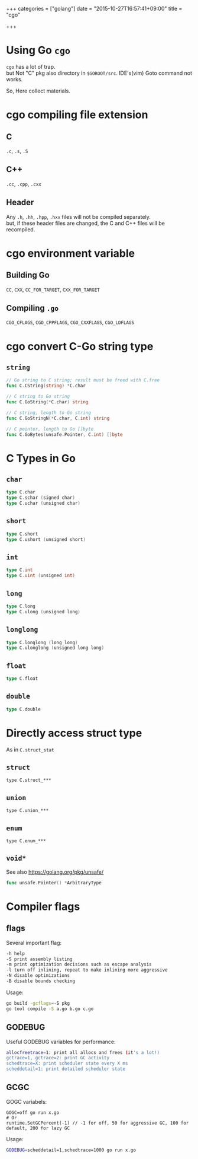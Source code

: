 +++
categories = ["golang"]
date = "2015-10-27T16:57:41+09:00"
title = "cgo"

+++

# Using Go `cgo`

`cgo` has a lot of trap.  
but Not "C" pkg also directory in `$GOROOT/src`. IDE's(vim) Goto command not works.  

So, Here collect materials.

cgo compiling file extension
===
## C
`.c`, `.s`, `.S`
## C++
`.cc`, `.cpp`, `.cxx`
## Header
Any `.h`, `.hh`, `.hpp`, `.hxx` files will not be compiled separately.  
but, if these header files are changed, the C and C++ files will be recompiled.

cgo environment variable
===

## Building Go
`CC`, `CXX`, `CC_FOR_TARGET`, `CXX_FOR_TARGET`
## Compiling `.go`
`CGO_CFLAGS`, `CGO_CPPFLAGS`, `CGO_CXXFLAGS`, `CGO_LDFLAGS`

cgo convert C-Go string type
===

## `string`

```go
// Go string to C string; result must be freed with C.free
func C.CString(string) *C.char

// C string to Go string
func C.GoString(*C.char) string

// C string, length to Go string
func C.GoStringN(*C.char, C.int) string

// C pointer, length to Go []byte
func C.GoBytes(unsafe.Pointer, C.int) []byte
```

C Types in Go
===

## `char`
```go
type C.char
type C.schar (signed char)
type C.uchar (unsigned char)
```
## `short`
```go
type C.short
type C.ushort (unsigned short)
```
## `int`
```go
type C.int
type C.uint (unsigned int)
```
## `long`
```go
type C.long
type C.ulong (unsigned long)
```
## `longlong`
```go
type C.longlong (long long)
type C.ulonglong (unsigned long long)
```
## `float`
```go
type C.float  
```
## `double`
```go
type C.double
```

Directly access struct type
===

As in `C.struct_stat`

## `struct`
```
type C.struct_***
```
## `union`
```
type C.union_***
```
## `enum`
```
type C.enum_***
```
## `void*`
See also https://golang.org/pkg/unsafe/
```go
func unsafe.Pointer() *ArbitraryType
```

Compiler flags
===

## flags
Several important flag:

```bash
-h help
-S print assembly listing
-m print optimization decisions such as escape analysis
-l turn off inlining, repeat to make inlining more aggressive
-N disable optimizations
-B disable bounds checking
```
Usage: 

```bash
go build -gcflags=-S pkg
go tool compile -S a.go b.go c.go
```

## GODEBUG
Useful GODEBUG variables for performance:

```bash
allocfreetrace=1: print all allocs and frees (it's a lot!)
gctrace=1, gctrace=2: print GC activity
schedtrace=X: print scheduler state every X ms
scheddetail=1: print detailed scheduler state
```

## GCGC
GOGC variabels:

```
GOGC=off go run x.go
# Or
runtime.SetGCPercent(-1) // -1 for off, 50 for aggressive GC, 100 for default, 200 for lazy GC
```

Usage:

```bash
GODEBUG=scheddetail=1,schedtrace=1000 go run x.go
```
